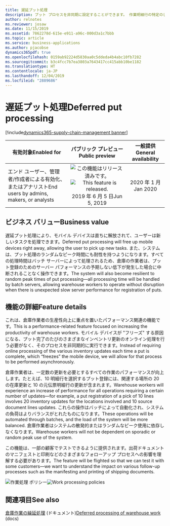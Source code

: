 ```yaml
---
title: 遅延プット処理
description: プット プロセスを非同期に設定することができます。 作業明細行の特定のしきい値を超えるとプット処理が遅延されるように、システムをセットアップすることができます。
author: relnotes
ms.reviewer: josaw
ms.date: 11/15/2019
ms.assetid: 7862278d-615e-e911-a96c-000d3a1c7bbb
ms.topic: article
ms.service: business-applications
ms.author: pjacobse
dynamics365pdf: true
ms.openlocfilehash: 0159ab92224d5830aa0c5ddeda4b4abc10fb7282
ms.sourcegitcommit: b3c4fcc7b7ea3803a7643417cc415abb10be1182
ms.translationtype: HT
ms.contentlocale: ja-JP
ms.lasthandoff: 12/04/2019
ms.locfileid: "2889686"
---
```

# <a name="deferred-put-processing"></a><span data-ttu-id="3a1e8-104">遅延プット処理</span><span class="sxs-lookup"><span data-stu-id="3a1e8-104">Deferred put processing</span></span>
[!include[dynamics365-supply-chain-management banner](../includes/dynamics365-supply-chain-management.md)]

| <span data-ttu-id="3a1e8-105">有効対象</span><span class="sxs-lookup"><span data-stu-id="3a1e8-105">Enabled for</span></span>    |  <span data-ttu-id="3a1e8-106">パブリック プレビュー</span><span class="sxs-lookup"><span data-stu-id="3a1e8-106">Public preview</span></span> | <span data-ttu-id="3a1e8-107">一般提供</span><span class="sxs-lookup"><span data-stu-id="3a1e8-107">General availability</span></span> | 
| ---------- | :----------: |:----------: |
|<span data-ttu-id="3a1e8-108">エンド ユーザー、管理者/作成者による有効化、またはアナリスト</span><span class="sxs-lookup"><span data-stu-id="3a1e8-108">End users by admins, makers, or analysts</span></span>|<span data-ttu-id="3a1e8-109">![この機能はリリース済みです。](/dynamics365-release-plan/media/green-checkmark.png "この機能はリリース済みです。")</span><span class="sxs-lookup"><span data-stu-id="3a1e8-109">![This feature is released.](/dynamics365-release-plan/media/green-checkmark.png "This feature is released.")</span></span> <span data-ttu-id="3a1e8-110">2019 年 6 月 5 日</span><span class="sxs-lookup"><span data-stu-id="3a1e8-110">Jun 5, 2019</span></span>| <span data-ttu-id="3a1e8-111">2020 年 1 月</span><span class="sxs-lookup"><span data-stu-id="3a1e8-111">Jan 2020</span></span>|


## <a name="business-value"></a><span data-ttu-id="3a1e8-112">ビジネス バリュー</span><span class="sxs-lookup"><span data-stu-id="3a1e8-112">Business value</span></span>
<!-- bv start -->
<span data-ttu-id="3a1e8-113">遅延プット処理により、モバイル デバイスは直ちに解放されて、ユーザーは新しいタスクを処理できます。</span><span class="sxs-lookup"><span data-stu-id="3a1e8-113">Deferred put processing will free up mobile devices right away, allowing the user to pick up new tasks.</span></span> <span data-ttu-id="3a1e8-114">また、システムは、プット処理のランダムなピーク時間にも耐性を持つようになります。すべての処理時間はバッチ サーバーによって処理されるため、倉庫の作業者は、プット登録のためのサーバー パフォーマンスの予期しない低下が発生した場合に中断されることなく操作できます。</span><span class="sxs-lookup"><span data-stu-id="3a1e8-114">The system will also become resilient to random peak times of put processing—all processing time will be handled by batch servers, allowing warehouse workers to operate without disruption when there is unexpected slow server performance for registration of puts.</span></span>
<!-- bv end -->



## <a name="feature-details"></a><span data-ttu-id="3a1e8-115">機能の詳細</span><span class="sxs-lookup"><span data-stu-id="3a1e8-115">Feature details</span></span>
<!--feature detail start -->
<span data-ttu-id="3a1e8-116">これは、倉庫作業者の生産性向上に重点を置いたパフォーマンス関連の機能です。</span><span class="sxs-lookup"><span data-stu-id="3a1e8-116">This is a performance-related feature focused on increasing the productivity of warehouse workers.</span></span> <span data-ttu-id="3a1e8-117">モバイル デバイスが "フリーズ" する原因になる、プット完了のたびのさまざまなインベントリ更新のオンライン処理を行う必要がなく、そのプロセスを非同期的に実行できます。</span><span class="sxs-lookup"><span data-stu-id="3a1e8-117">Instead of requiring online processing of the various inventory updates each time a put is complete, which “freezes” the mobile device, we will allow for that process to be performed asynchronously.</span></span> 

<span data-ttu-id="3a1e8-118">倉庫作業者は、一定数の更新を必要とするすべての作業のパフォーマンスが向上します。たとえば、10 明細行を選択するプット登録には、関連する場所の 20 の在庫更新と 10 の元伝票明細行の更新が含まれます。</span><span class="sxs-lookup"><span data-stu-id="3a1e8-118">Warehouse workers will experience an increase of performance for all operations requiring a certain number of updates—for example, a put registration of a pick of 10 lines involves 20 inventory updates for the locations involved and 10 source document lines updates.</span></span> <span data-ttu-id="3a1e8-119">これらの操作はバッチによって自動化され、システムの負荷はよりバランスがとれたものになります。</span><span class="sxs-lookup"><span data-stu-id="3a1e8-119">These operations will be automated through batches, and the load of the system will be more balanced.</span></span> <span data-ttu-id="3a1e8-120">倉庫作業者はシステムの散発的またはランダムなピーク使用に依存しなくなります。</span><span class="sxs-lookup"><span data-stu-id="3a1e8-120">Warehouse workers will not be dependent on sporadic or random peak use of the system.</span></span> 

<span data-ttu-id="3a1e8-121">この機能は、一部の顧客でテストできるように提供されます。出荷ドキュメントのマニフェストと印刷などのさまざまなフォローアップ プロセスへの影響を理解する必要があります。</span><span class="sxs-lookup"><span data-stu-id="3a1e8-121">The feature will be flighted so that we can test it with some customers—we want to understand the impact on various follow-up processes such as the manifesting and printing of shipping documents.</span></span>
<!--feature detail end -->

<span data-ttu-id="3a1e8-122">![作業処理 ポリシー](media/work-processing-policies.png "作業処理 ポリシー")</span><span class="sxs-lookup"><span data-stu-id="3a1e8-122">![Work processing policies](media/work-processing-policies.png "Work processing policies")</span></span>
<!-- Picture 1 -->









## <a name="see-also"></a><span data-ttu-id="3a1e8-123">関連項目</span><span class="sxs-lookup"><span data-stu-id="3a1e8-123">See also</span></span>

<span data-ttu-id="3a1e8-124">[倉庫作業の繰延処理](https://docs.microsoft.com/dynamics365/unified-operations/supply-chain/warehousing/deferred-put) (ドキュメント)</span><span class="sxs-lookup"><span data-stu-id="3a1e8-124">[Deferred processing of warehouse work](https://docs.microsoft.com/dynamics365/unified-operations/supply-chain/warehousing/deferred-put) (docs)</span></span>
